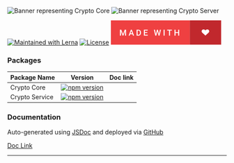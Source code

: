 
![Banner representing Crypto Core][Crypto Core]
![Banner representing Crypto Server][Crypto Server]

[![Maintained with Lerna](https://img.shields.io/badge/maintained%20with-lerna-blue?style=for-the-badge)](https://lerna.js.org/)
[![License](https://img.shields.io/badge/License-MIT-green.svg?style=for-the-badge&logo=)](https://opensource.org/licenses/MIT)
![Made with Love](/assets/made-with-love.svg)

### Packages

| Package Name | Version | Doc link |
|--------------|---------|----------|
|  Crypto Core  | [![npm version](https://badge.fury.io/js/@sebastienrousseau%2Fcrypto-core.svg)](https://badge.fury.io/js/@sebastienrousseau%2Fcrypto-core) |  |
|  Crypto Service | [![npm version](https://badge.fury.io/js/@sebastienrousseau%2Fcrypto-server.svg)](https://badge.fury.io/js/@sebastienrousseau%2Fcrypto-server) |  |

### Documentation

Auto-generated using [JSDoc](https://github.com/jsdoc/jsdoc) and deployed via [GitHub](https://github.com)

[Doc Link]()

***

[Crypto Core]: https://raw.githubusercontent.com/sebastienrousseau/crypto-service/master/assets/crypto-core-small.svg "Crypto Core Library"

[Crypto Server]: https://raw.githubusercontent.com/sebastienrousseau/crypto-service/master/assets/crypto-server-small.svg "Crypto Server Library"
